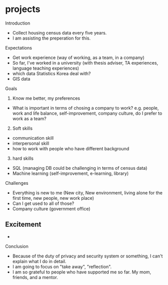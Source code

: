 # projects
Introduction
- Collect housing census data every five years.
- I am assisting the preperation for this.

Expectations
- Get work experience (way of working, as a team, in a company)
- So far, I've worked in a university (with thesis adviser, TA experiences, language teaching experiences)
- which data Statistics Korea deal with?
- GIS data

Goals
1. Know me better, my preferences
- What is important in terms of chosing a company to work?
e.g. people, work and life balance, self-improvement, company culture, do I prefer to work as a team?
2. Soft skills
- communication skill
- interpersonal skill
- how to work with people who have different background
3. hard skills
- SQL (managing DB could be challenging in terms of census data)
- Machine learning (self-improvement, e-learning, library)

Challenges
- Everything is new to me (New city, New environment, living alone for the first time, new people, new work place)
- Can I get used to all of those?
- Company culture (government office)

Excitement
- 
- 

Conclusion
- Because of the duty of privacy and security system or something, I can't explain what I do in detail.
- I am going to focus on "take away", "reflection".
- I am so grateful to people who have supported me so far. My mom, friends, and a mentor.
